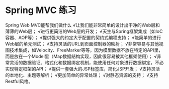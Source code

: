 Spring MVC 练习
=============
Spring Web MVC能帮我们做什么
√让我们能非常简单的设计出干净的Web层和薄薄的Web层；
√进行更简洁的Web层的开发；
√天生与Spring框架集成（如IoC容器、AOP等）；
√提供强大的约定大于配置的契约式编程支持；
√能简单的进行Web层的单元测试；
√支持灵活的URL到页面控制器的映射；
√非常容易与其他视图技术集成，如Velocity、FreeMarker等等，因为模型数据不放在特定的API里，而是放在一个Model里（Map数据结构实现，因此很容易被其他框架使用）；
√非常灵活的数据验证、格式化和数据绑定机制，能使用任何对象进行数据绑定，不必实现特定框架的API；
√提供一套强大的JSP标签库，简化JSP开发；
√支持灵活的本地化、主题等解析；
√更加简单的异常处理；
√对静态资源的支持；
√支持Restful风格。